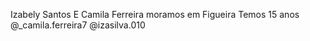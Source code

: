 Izabely Santos E Camila Ferreira
moramos em Figueira
Temos 15 anos
@_camila.ferreira7
@izasilva.010
